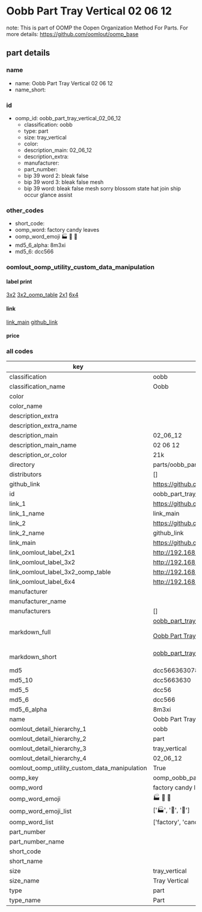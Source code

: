 # Oobb Part Tray Vertical 02 06 12  

note: This is part of OOMP the Oopen Organization Method For Parts. For more details: https://github.com/oomlout/oomp_base

##  part details





### name
* name: Oobb Part Tray Vertical 02 06 12
* name_short: 
### id
* oomp_id: oobb_part_tray_vertical_02_06_12
  * classification: oobb
  * type: part
  * size: tray_vertical
  * color: 
  * description_main: 02_06_12
  * description_extra: 
  * manufacturer: 
  * part_number: 
  * bip 39 word 2: bleak false
  * bip 39 word 3: bleak false mesh
  * bip 39 word: bleak false mesh sorry blossom state hat join ship occur glance assist

### other_codes
* short_code: 
* oomp_word: factory candy leaves
* oomp_word_emoji :factory: :candy: :leaves:
* md5_6_alpha: 8m3xi
* md5_6: dcc566






### oomlout_oomp_utility_custom_data_manipulation
#### label print
[3x2](http://192.168.1.245:1112/?label=oomp%208m3xi)
[3x2_oomp_table](http://192.168.1.107:1112/?label=oomp%208m3xi)
[2x1](http://192.168.1.242:1112/?label=oomp%208m3xi)
[6x4](http://192.168.1.55:1112/?label=oomp%208m3xi)    

#### link

[link_main](https://github.com/oomlout/oomlout_oomp_current_version_messy/tree/main/parts/oobb_part_tray_vertical_02_06_12) [github_link](https://github.com/oomlout/oomlout_oomp_part_src/tree/main/parts/oobb_part_tray_vertical_02_06_12)                             

#### price







### all codes 
| key | value |  
| --- | --- |  
| classification | oobb |  
| classification_name | Oobb |  
| color |  |  
| color_name |  |  
| description_extra |  |  
| description_extra_name |  |  
| description_main | 02_06_12 |  
| description_main_name | 02 06 12 |  
| description_or_color | 21k |  
| directory | parts/oobb_part_tray_vertical_02_06_12 |  
| distributors | [] |  
| github_link | https://github.com/oomlout/oomlout_oomp_part_src/tree/main/parts/oobb_part_tray_vertical_02_06_12 |  
| id | oobb_part_tray_vertical_02_06_12 |  
| link_1 | https://github.com/oomlout/oomlout_oomp_current_version_messy/tree/main/parts/oobb_part_tray_vertical_02_06_12 |  
| link_1_name | link_main |  
| link_2 | https://github.com/oomlout/oomlout_oomp_part_src/tree/main/parts/oobb_part_tray_vertical_02_06_12 |  
| link_2_name | github_link |  
| link_main | https://github.com/oomlout/oomlout_oomp_current_version_messy/tree/main/parts/oobb_part_tray_vertical_02_06_12 |  
| link_oomlout_label_2x1 | http://192.168.1.242:1112/?label=oomp%208m3xi |  
| link_oomlout_label_3x2 | http://192.168.1.245:1112/?label=oomp%208m3xi |  
| link_oomlout_label_3x2_oomp_table | http://192.168.1.107:1112/?label=oomp%208m3xi |  
| link_oomlout_label_6x4 | http://192.168.1.55:1112/?label=oomp%208m3xi |  
| manufacturer |  |  
| manufacturer_name |  |  
| manufacturers | [] |  
| markdown_full | [oobb_part_tray_vertical_02_06_12](https://github.com/oomlout/oomlout_oomp_current_version_messy/tree/main/parts/oobb_part_tray_vertical_02_06_12)<br>[](https://github.com/oomlout/oomlout_oomp_current_version_messy/tree/main/parts/oobb_part_tray_vertical_02_06_12)<br>[Oobb Part Tray Vertical 02 06 12](https://github.com/oomlout/oomlout_oomp_current_version_messy/tree/main/parts/oobb_part_tray_vertical_02_06_12)<br><br> |  
| markdown_short | [oobb_part_tray_vertical_02_06_12](https://github.com/oomlout/oomlout_oomp_current_version_messy/tree/main/parts/oobb_part_tray_vertical_02_06_12)<br><br> |  
| md5 | dcc5663630782d33530c0cf7179490bc |  
| md5_10 | dcc5663630 |  
| md5_5 | dcc56 |  
| md5_6 | dcc566 |  
| md5_6_alpha | 8m3xi |  
| name | Oobb Part Tray Vertical 02 06 12 |  
| oomlout_detail_hierarchy_1 | oobb |  
| oomlout_detail_hierarchy_2 | part |  
| oomlout_detail_hierarchy_3 | tray_vertical |  
| oomlout_detail_hierarchy_4 | 02_06_12 |  
| oomlout_oomp_utility_custom_data_manipulation | True |  
| oomp_key | oomp_oobb_part_tray_vertical_02_06_12 |  
| oomp_word | factory candy leaves |  
| oomp_word_emoji | :factory: :candy: :leaves: |  
| oomp_word_emoji_list | [':factory:', ':candy:', ':leaves:'] |  
| oomp_word_list | ['factory', 'candy', 'leaves'] |  
| part_number |  |  
| part_number_name |  |  
| short_code |  |  
| short_name |  |  
| size | tray_vertical |  
| size_name | Tray Vertical |  
| type | part |  
| type_name | Part |  
